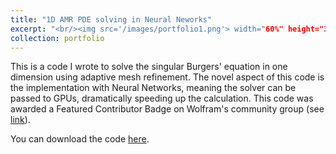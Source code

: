 ```yaml
---
title: "1D AMR PDE solving in Neural Neworks"
excerpt: "<br/><img src='/images/portfolio1.png'> width="60%" height="30%""
collection: portfolio
---
```


This is a code I wrote to solve the singular Burgers' equation in one dimension using adaptive mesh refinement. The novel aspect of this code is the implementation with Neural Networks, meaning the solver can be passed to GPUs, dramatically speeding up the calculation. This code was awarded a Featured Contributor Badge on Wolfram's community group (see [link](https://community.wolfram.com/groups/-/m/t/2852243)).

You can download the code [here](https://giannitallarita.github.io/files/AMRNeural.nb).
